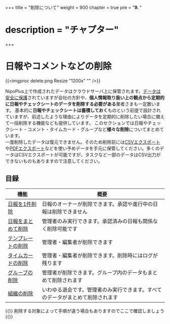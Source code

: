+++
title = "削除について"
weight = 900
chapter = true
pre = "<b>9. </b>"
# description = "チャプター"
+++

# 日報やコメントなどの削除

{{<imgproc delete.png Resize "1200x" "" />}}

NipoPlus上で作成されたデータはクラウドサーバ上に保管されます。[データは安全に保護](/system/security/)されていますが会社の方針や、**個人情報取り扱い上の観点から定期的に日報やチェックシートのデータを削除する必要がある**業者さまも一定数います。
基本的に**日報やチェックシートは蓄積しておく**ものという前提で設計されていますが、前述したような理由によりデータを定期的に削除したい場合に備えて一括削除する機能なども提供しています。
このセクションでは日報やチェックシート・コメント・タイムカード・グループなど**様々な削除**についてまとめています。  
一度削除したデータは復元できません。そのため削除前には[CSVエクスポート](/report/totalling/csv/)や[PDFエクスポート](/report/read/pdf/)などを使い予めデータを手元に保管してください。多くのデータはCSVエクスポートが可能ですが、タスクなど一部のデータはCSV出力ができないものもありますので注意してください。

## 目録

|機能|概要|
|---|---|
|[日報を1件削除](/remove/report/)|日報のオーナーが削除できます。承認や進行中の日報は削除できません|
|[日報をまとめて削除](/remove/reportbatch/)|管理者のみ実行できます。承認済みの日報も関係なく削除可能です|
|[テンプレートの削除](/remove/template/)|管理者・編集者が削除できます|
|[タイムカードの削除](/remove/timecard/)|管理者・編集者が削除できます。削除時にはログが残ります|
|[グループの削除](/remove/group)|管理者が削除できます。グループ内のデータもまとめて削除されます|
|[組織の削除](/remove/org/)|いわゆる退会です。管理者のみ実行できます。すべてのデータがまとめて削除されます|

{{<alice pos="right" icon="here">}}
削除する対象によって手順が違う場合もありますのでここで確認しましょう
{{</alice>}}
  
